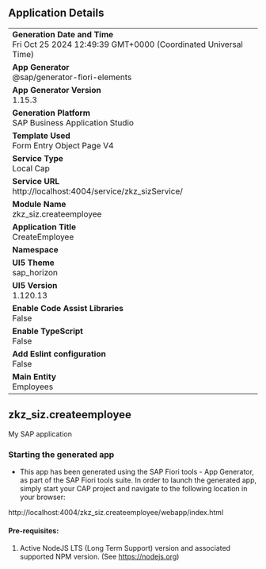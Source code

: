 ## Application Details
|               |
| ------------- |
|**Generation Date and Time**<br>Fri Oct 25 2024 12:49:39 GMT+0000 (Coordinated Universal Time)|
|**App Generator**<br>@sap/generator-fiori-elements|
|**App Generator Version**<br>1.15.3|
|**Generation Platform**<br>SAP Business Application Studio|
|**Template Used**<br>Form Entry Object Page V4|
|**Service Type**<br>Local Cap|
|**Service URL**<br>http://localhost:4004/service/zkz_sizService/|
|**Module Name**<br>zkz_siz.createemployee|
|**Application Title**<br>CreateEmployee|
|**Namespace**<br>|
|**UI5 Theme**<br>sap_horizon|
|**UI5 Version**<br>1.120.13|
|**Enable Code Assist Libraries**<br>False|
|**Enable TypeScript**<br>False|
|**Add Eslint configuration**<br>False|
|**Main Entity**<br>Employees|

## zkz_siz.createemployee

My SAP application

### Starting the generated app

-   This app has been generated using the SAP Fiori tools - App Generator, as part of the SAP Fiori tools suite.  In order to launch the generated app, simply start your CAP project and navigate to the following location in your browser:

http://localhost:4004/zkz_siz.createemployee/webapp/index.html

#### Pre-requisites:

1. Active NodeJS LTS (Long Term Support) version and associated supported NPM version.  (See https://nodejs.org)


